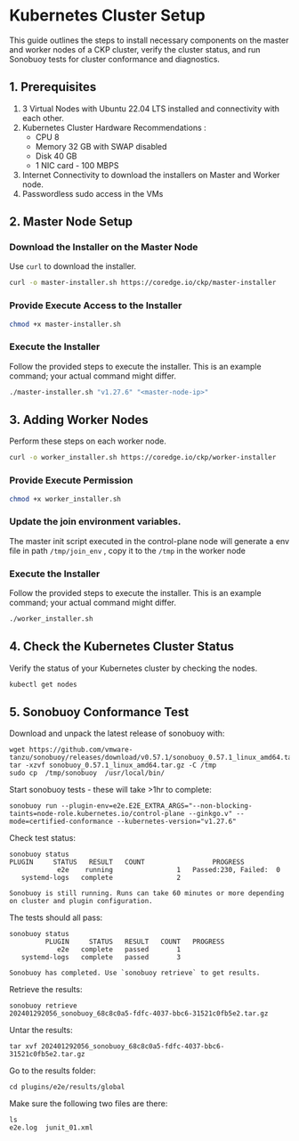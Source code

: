 # Kubernetes Cluster Setup 

This guide outlines the steps to install necessary components on the master and worker nodes of a CKP cluster, verify the cluster status, and run Sonobuoy tests for cluster conformance and diagnostics.

## 1. Prerequisites
1. 3 Virtual Nodes with Ubuntu 22.04 LTS installed and connectivity with each other.
3. Kubernetes Cluster Hardware Recommendations :
   - CPU 8 
   - Memory 32 GB  with SWAP disabled
   - Disk 40 GB
   - 1 NIC card - 100 MBPS
5. Internet Connectivity to download the installers on Master and Worker node.
6. Passwordless sudo access in the VMs

## 2. Master Node Setup
### Download the Installer on the Master Node

Use `curl` to download the installer.
```bash
curl -o master-installer.sh https://coredge.io/ckp/master-installer
```
### Provide Execute Access to the Installer
```bash
chmod +x master-installer.sh
```
### Execute the Installer

Follow the provided steps to execute the installer. This is an example command; your actual command might differ.

```bash
./master-installer.sh "v1.27.6" "<master-node-ip>"
```

## 3. Adding Worker Nodes

Perform these steps on each worker node. 

```bash
curl -o worker_installer.sh https://coredge.io/ckp/worker-installer
```

### Provide Execute Permission

```bash
chmod +x worker_installer.sh
```

### Update the join environment variables.
The master init script executed in the control-plane node will generate a env file in path `/tmp/join_env` , copy it to the `/tmp` in the worker node

### Execute the Installer

Follow the provided steps to execute the installer. This is an example command; your actual command might differ.

```bash
./worker_installer.sh
```
## 4. Check the Kubernetes Cluster Status

Verify the status of your Kubernetes cluster by checking the nodes.

```bash
kubectl get nodes
```

## 5. Sonobuoy Conformance Test

Download and unpack the latest release of sonobuoy with:
```
wget https://github.com/vmware-tanzu/sonobuoy/releases/download/v0.57.1/sonobuoy_0.57.1_linux_amd64.tar.gz
tar -xzvf sonobuoy_0.57.1_linux_amd64.tar.gz -C /tmp
sudo cp  /tmp/sonobuoy  /usr/local/bin/
```

Start sonobuoy tests - these will take >1hr to complete:

```
sonobuoy run --plugin-env=e2e.E2E_EXTRA_ARGS="--non-blocking-taints=node-role.kubernetes.io/control-plane --ginkgo.v" --mode=certified-conformance --kubernetes-version="v1.27.6"
```

Check test status:

```
sonobuoy status
PLUGIN     STATUS   RESULT   COUNT                 PROGRESS
            e2e    running                1   Passed:230, Failed:  0
   systemd-logs   complete                2                         

Sonobuoy is still running. Runs can take 60 minutes or more depending on cluster and plugin configuration.
```

The tests should all pass:
```
sonobuoy status
         PLUGIN     STATUS   RESULT   COUNT   PROGRESS
            e2e   complete   passed       1           
   systemd-logs   complete   passed       3           

Sonobuoy has completed. Use `sonobuoy retrieve` to get results.
```

Retrieve the results:
```
sonobuoy retrieve
202401292056_sonobuoy_68c8c0a5-fdfc-4037-bbc6-31521c0fb5e2.tar.gz
```

Untar the results:
```
tar xvf 202401292056_sonobuoy_68c8c0a5-fdfc-4037-bbc6-31521c0fb5e2.tar.gz
```

Go to the results folder:
```
cd plugins/e2e/results/global
```

Make sure the following two files are there:
```
ls
e2e.log  junit_01.xml
```
